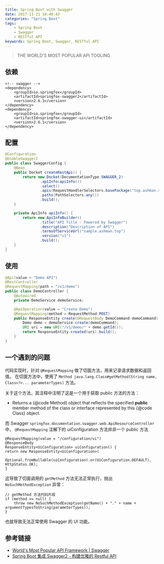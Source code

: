 ```yaml
---
title: Spring Boot with Swagger
date: 2017-11-21 18:40:43
categories: "Spring Boot"
tags:
    - Spring Boot
    - Swagger
    - RESTful API
keywords: Spring Boot, Swagger, RESTful API
---
```


> THE WORLD'S MOST POPULAR API TOOLING

<!-- more -->

## 依赖

```
<!-- swagger -->
<dependency>
    <groupId>io.springfox</groupId>
    <artifactId>springfox-swagger2</artifactId>
    <version>2.6.1</version>
</dependency>
<dependency>
    <groupId>io.springfox</groupId>
    <artifactId>springfox-swagger-ui</artifactId>
    <version>2.6.1</version>
</dependency>
```

## 配置

```java
@Configuration
@EnableSwagger2
public class SwaggerConfig {
    @Bean
    public Docket createRestApi() {
        return new Docket(DocumentationType.SWAGGER_2)
                .apiInfo(apiInfo())
                .select()
                .apis(RequestHandlerSelectors.basePackage("top.ashman.sample.controller"))
                .paths(PathSelectors.any())
                .build();
    }

    private ApiInfo apiInfo() {
        return new ApiInfoBuilder()
                .title("API Title - Powered by Swagger")
                .description("Description of API")
                .termsOfServiceUrl("sample.ashman.top")
                .version("v1")
                .build();
    }
}
```

## 使用

```java
@Api(value = "Demo API")
@RestController
@RequestMapping(path = "/v1/demo")
public class DemoController {
    @Autowired
    private DemoService demoService;

    @ApiOperation(value = "Create Demo")
    @RequestMapping(method = RequestMethod.POST)
    public ResponseEntity create(@RequestBody DemoCommand demoCommand) throws URISyntaxException {
        Demo demo = demoService.create(demoCommand);
        URI uri = new URI("/v1/demo/" + demo.getId());
        return ResponseEntity.created(uri).build();
    }
}
```

## 一个遇到的问题

代码实现时，针对 `@RequestMapping` 做了切面方法，用来记录请求数据和返回值。
在切面方法中，使用了 `Method java.lang.Class#getMethod(String name, Class<?>... parameterTypes)` 方法。

关于这个方法，其注释中注明了这是一个用于获取 public 方法的方法：
- Returns a {@code Method} object that reflects the specified **public** member method of the class or interface represented by this {@code Class} object. 

而 Swagger `springfox.documentation.swagger.web.ApiResourceController` 中，
`@RequestMapping` 注解下的 uiConfiguration 方法并非一个 public 方法

```
@RequestMapping(value = "/configuration/ui")
@ResponseBody
ResponseEntity<UiConfiguration> uiConfiguration() {
return new ResponseEntity<UiConfiguration>(
    Optional.fromNullable(uiConfiguration).or(UiConfiguration.DEFAULT), HttpStatus.OK);
}
```

这导致了切面调用的 `getMethod` 方法无法正常执行，抛出 `NoSuchMethodException` 异常：

```
// getMethod 方法代码片段
if (method == null) {
    throw new NoSuchMethodException(getName() + "." + name + argumentTypesToString(parameterTypes));
}
```

也就导致无法正常使用 Swagger 的 UI 功能。


## 参考链接

- [World's Most Popular API Framework | Swagger](https://swagger.io/)
- [Spring Boot 集成 Swagger2 - 构建优雅的 Restful API](http://blog.csdn.net/forezp/article/details/71023536)


